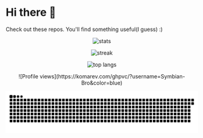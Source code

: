# Hi there 👋
Check out these repos. You'll find something useful(I guess) :)
<p align="center">
  <img src="https://github-readme-stats.vercel.app/api?username=Symbian-Bro&show_icons=true&theme=radical" alt="stats"/>
</p>

<p align="center">
  <img src="https://streak-stats.demolab.com/?user=Symbian-Bro&theme=radical" alt="streak"/>
</p>

<p align="center">
  <img src="https://github-readme-stats.vercel.app/api/top-langs/?username=Symbian-Bro&layout=compact&theme=radical" alt="top langs"/>
</p>

<p align="center">
  ![Profile views](https://komarev.com/ghpvc/?username=Symbian-Bro&color=blue)
</p>

![Snake animation](https://github.com/Symbian-Bro/snk/blob/output/github-contribution-grid-snake.svg)
